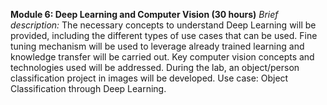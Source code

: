 **Module 6: Deep Learning and Computer Vision (30 hours)** 
*Brief description:* The necessary concepts to understand Deep Learning will be provided, including the different types of use cases that can be used. Fine tuning mechanism will be used to leverage already trained learning and knowledge transfer will be carried out. Key computer vision concepts and technologies used will be addressed. During the lab, an object/person classification project in images will be developed. Use case: Object Classification through Deep Learning.
